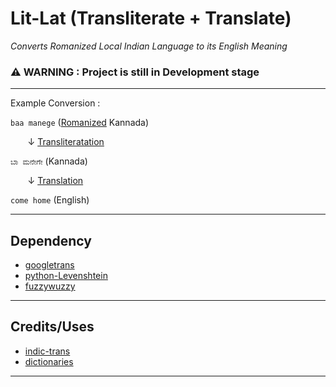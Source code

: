 # Lit-Lat (Transliterate + Translate)

_Converts Romanized Local Indian Language to its English Meaning_

### ⚠️ WARNING : Project is still in Development stage 

---

Example Conversion :

```baa manege``` ([Romanized](https://en.wikipedia.org/wiki/Romanization) Kannada)

&nbsp;&nbsp;&nbsp;&nbsp;&nbsp;&nbsp; &darr; [Transliteratation](https://en.wikipedia.org/wiki/Transliteration)

```ಬಾ ಮನೇಗೇ``` (Kannada)

&nbsp;&nbsp;&nbsp;&nbsp;&nbsp;&nbsp; &darr; [Translation](https://en.wikipedia.org/wiki/Translation)

```come home``` (English) 

---

## Dependency

* [googletrans](https://github.com/ssut/py-googletrans)
* [python-Levenshtein](https://github.com/maxbachmann/python-Levenshtein)
* [fuzzywuzzy](https://github.com/seatgeek/fuzzywuzzy)

---

## Credits/Uses
* [indic-trans](https://github.com/libindic/indic-trans)
* [dictionaries](https://github.com/jishnu7/dictionaries)

---